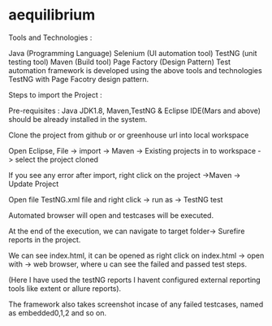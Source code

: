 # aequilibrium


Tools and Technologies :

Java (Programming Language)
Selenium (UI automation tool)
TestNG (unit testing tool)
Maven (Build tool)
Page Factory (Design Pattern)
Test automation framework is developed using the above tools and technologies TestNG with Page Facotry design pattern.

Steps to import the Project :

Pre-requisites : Java JDK1.8, Maven,TestNG & Eclipse IDE(Mars and above) should be already installed in the system.

Clone the project from github or or greenhouse url into local workspace 

Open Eclipse, File -> import -> Maven -> Existing projects in to workspace -> select the project cloned

If you see any error after import, right click on the project ->Maven -> Update Project

Open file TestNG.xml file and right click -> run as -> TestNG test

Automated browser will open and testcases will be executed.

At the end of the execution, we can navigate to target folder-> Surefire reports in the project.

We can see index.html, it can be opened as right click on index.html -> open with -> web browser, where u can see the failed and passed test steps.

(Here I have used the testNG reports I havent configured external reporting tools like extent or allure reports).

The framework also takes screenshot incase of any failed testcases, named as embedded0,1,2 and so on.
